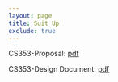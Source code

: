 ```yaml
---
layout: page
title: Suit Up
exclude: true
---
```


<!--
<p class="message">
  Hey there! This page is included as an example. Feel free to customize it for your own use upon downloading. Carry on!
</p>
-->

CS353-Proposal: [pdf](CS353_Sec1_Group1_Proposal.pdf)

CS353-Design Document: [pdf](CS353_Sec1_Group1_Design.pdf)
